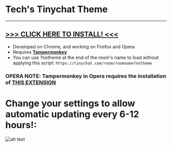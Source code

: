 # Tech's Tinychat Theme
---

## [**>>> CLICK HERE TO INSTALL! <<<**](https://github.com/Technetium1/TinychatTheme/raw/master/theme.user.js)

* Developed on Chrome, and working on Firefox and Opera
* Requires [**Tampermonkey**](https://chrome.google.com/webstore/detail/tampermonkey/dhdgffkkebhmkfjojejmpbldmpobfkfo)
* You can use ?notheme at the end of the room's name to load without applying this script:
`https://tinychat.com/room/roomname?notheme`

### OPERA NOTE: Tampermonkey in Opera requires the installation of [THIS EXTENSION](https://addons.opera.com/en/extensions/details/install-chrome-extensions/)

# Change your settings to allow automatic updating every 6-12 hours!:

![alt text](https://github.com/Technetium1/TinychatTheme/raw/master/Tampermonkey_Settings.png "Tampermonkey Settings")
